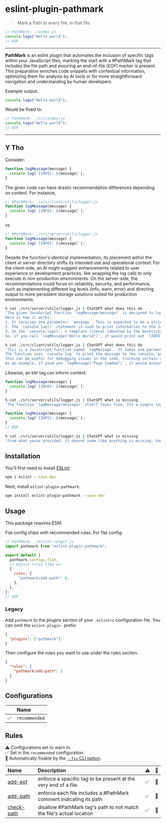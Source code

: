 # eslint-plugin-pathmark

> Mark a Path to every file, in that file.

```js
// PathMark: ./index.js
console.logo("Hello world");
// EOF
```

---

**PathMark** is an eslint plugin that automates the inclusion of specific tags within your JavaScript files, marking the start with a #PathMark tag that includes the file path and ensuring an end-of-file (EOF) marker is present. This preparation enriches code snippets with contextual information, optimizing them for analysis by AI tools or for more straightforward navigation and understanding by human developers.

Example output:

```js
console.logo("Hello world");
```

Would be fixed to:

```js
// PathMark: ./src/index.js
console.logo("Hello world");
// EOF
```

---

## Y Tho

Consider:

```js
function logMessage(message) {
  console.log(`[INFO]: ${message}`);
}
```

The given code can have drastic recommendation differences depending on context. For instance,

```js
// #PathMark: ./src/client/utils/logger.js
function logMessage(message) {
  console.log(`[INFO]: ${message}`);
}
```

vs

```js
// #PathMark: ./src/server/utils/logger.js
function logMessage(message) {
  console.log(`[INFO]: ${message}`);
}
```

Despite the function's identical implementation, its placement within the client or server directory shifts its intended use and operational context. For the client-side, an AI might suggest enhancements related to user experience or development practices, like wrapping the log calls to only execute in non-production environments. On the server-side, the recommendations could focus on reliability, security, and performance, such as implementing different log levels (info, warn, error) and directing output to more persistent storage solutions suited for production environments.

```sh
% cat ./src/server/utils/logger.js | ChatGPT what does this do
'The given JavaScript function `logMessage(message)` is designed to log information to the console.
Here is how it works:
1. It receives one parameter: `message`. This is expected to be a string and this is the information that you want to log.
2. The `console.log()` statement is used to print information to the JavaScript console. This is usually used for troubleshooting purposes (debugging) or simply to provide information about the status/progress of a program.
3. In the `console.log()`, a template literal (denoted by the backticks) is used to concatenate "[INFO]: " with whatever `message` was passed into the function.
So, if you call `logMessage("Hello World")`, it would print out `[INFO]: Hello World` to the console.'

% cat ./src/client/utils/logger.js | ChatGPT what does this do
'This is a JavaScript function named `logMessage`. It takes one parameter called `message`.
The function uses `console.log` to print the message to the console, providing a way to log information for debugging purposes.
This can be useful for debugging issues in the code, tracking certain actions in the client-side JavaScript, or displaying informational messages.
As an example, if youd use `logMessage("Page loaded")`, it would output `[INFO]: Page loaded` in your web browsers JavaScript console.'

```

Likewise, an `EOF` tag can inform context:

```js
function logMessage(message) {
  console.log(`[INFO]: ${message}`);
}
```

```sh
% cat ./src/server/utils/logger.js | ChatGPT what is missing
'The function `logMessage(message)` itself looks fine. Its a simple logging utility that displays a given message prefixed with `[INFO]: `. However, without further context, its hard to determine whats missing.'
```

```js
function logMessage(message) {
  console.log(`[INFO]: ${message}`);
}
// EOF
```

```sh
% cat ./src/server/utils/logger.js | ChatGPT what is missing
'From what youve provided, it doesnt seem like anything is missing. You have a simple Javascript function named `logMessage` that takes a `message` argument. It uses Nodes console.log function to print a string to the console with `[INFO]: ` prepended to the `message` to be logged. The code seems correctly formatted. Nevertheless, if you want a module to export this function or want others to use it, you would need to add `module.exports = logMessage;` to the end of the file.'
```

## Installation

You'll first need to install [ESLint](https://eslint.org/):

```sh
npm i eslint --save-dev
```

Next, install `eslint-plugin-pathmark`:

```sh
npm install eslint-plugin-pathmark --save-dev
```

## Usage

This package requires ESM.

Flat config ships with recommended rules. For flat config:

```js
// PathMark: ./eslint.congif.js
import pathmark from "eslint-plugin-pathmark";

export default [
  pathmark.configs.flat,
  // Adjust rules like so:
  {
    rules: {
      "pathmark/add-path": 0,
    },
  },
];
// EOF
```

### Legacy

Add `pathmark` to the plugins section of your `.eslintrc` configuration file. You can omit the `eslint-plugin-` prefix:

```json
{
  "plugins": ["pathmark"]
}
```

Then configure the rules you want to use under the rules section.

```json
{
  "rules": {
    "pathmark/add-path": 2
  }
}
```

## Configurations

<!-- begin auto-generated configs list -->

|     | Name          |
| :-- | :------------ |
| ✅  | `recommended` |

<!-- end auto-generated configs list -->

## Rules

<!-- begin auto-generated rules list -->

⚠️ Configurations set to warn in.\
✅ Set in the `recommended` configuration.\
🔧 Automatically fixable by the [`--fix` CLI option](https://eslint.org/docs/user-guide/command-line-interface#--fix).

| Name                                   | Description                                                           | ⚠️  | 🔧  |
| :------------------------------------- | :-------------------------------------------------------------------- | :-- | :-- |
| [add-eof](docs/rules/add-eof.md)       | enforce a specific tag to be present at the very end of a file.       | ✅  | 🔧  |
| [add-path](docs/rules/add-path.md)     | enforce each file includes a #PathMark comment indicating its path    | ✅  | 🔧  |
| [check-path](docs/rules/check-path.md) | disallow #PathMark tag's path to not match the file's actual location | ✅  | 🔧  |

<!-- end auto-generated rules list -->
